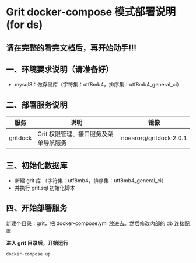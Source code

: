 # Grit docker-compose 模式部署说明  (for ds)

## 请在完整的看完文档后，再开始动手!!!

## 一、环境要求说明（请准备好）

* mysql8：做存储库（字符集：utf8mb4，排序集：utf8mb4_general_ci）


## 二、部署服务说明
| 服务 | 说明 | 镜像                 |
| -------- | --------  |--------------------| 
| gritdock    | Grit 权限管理、接口服务及菜单导航服务 | noearorg/gritdock:2.0.1 | 

## 三、初始化数据库

* 新建 grit 库 （字符集：utf8mb4，排序集：utf8mb4_general_ci）
* 并执行 grit.sql 初始化脚本

## 四、开始部署服务

新建个目录：grit，把 docker-compose.yml 放进去。然后修改内部的 db 连接配置 

**进入 grit 目录后，开始运行**

```shell
docker-compose up
```


